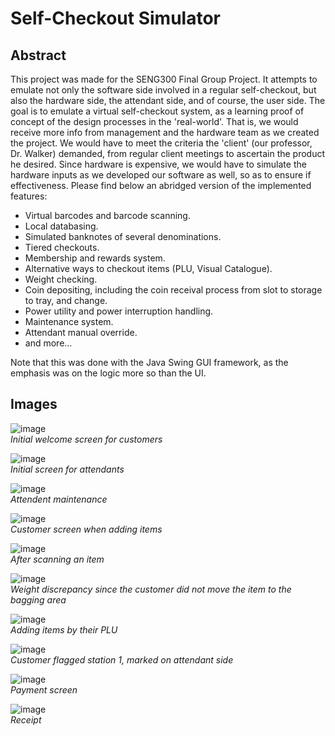 # Self-Checkout Simulator
## Abstract
This project was made for the SENG300 Final Group Project. It attempts to emulate not only the software side involved in a regular self-checkout, but also the hardware side, the attendant side, and of course, the user side. 
The goal is to emulate a virtual self-checkout system, as a learning proof of concept of the design processes in the 'real-world'. That is, we would receive more info from management and the hardware team as we created the project. We would have to meet the criteria the 
'client' (our professor, Dr. Walker) demanded, from regular client meetings to ascertain the product he desired. Since hardware is expensive, we would have to simulate the hardware inputs as we developed our software as well, so as to ensure if effectiveness. 
Please find below an abridged version of the implemented features:
- Virtual barcodes and barcode scanning.
- Local databasing.
- Simulated banknotes of several denominations.
- Tiered checkouts.
- Membership and rewards system.
- Alternative ways to checkout items (PLU, Visual Catalogue).
- Weight checking.
- Coin depositing, including the coin receival process from slot to storage to tray, and change.
- Power utility and power interruption handling.
- Maintenance system.
- Attendant manual override.
- and more...

Note that this was done with the Java Swing GUI framework, as the emphasis was on the logic more so than the UI.

## Images

![image](https://github.com/user-attachments/assets/7d06122f-499c-41b0-a39d-debb4539e408) <br/>
*Initial welcome screen for customers* <br/>

![image](https://github.com/user-attachments/assets/41c7dcfb-88bb-48fd-b014-223c509f6e1c) <br/>
*Initial screen for attendants* <br/>

![image](https://github.com/user-attachments/assets/823ac88e-6449-4fdf-9d8b-636aef2ae5ed) <br/>
*Attendent maintenance* <br/>

![image](https://github.com/user-attachments/assets/04a3a374-a7c2-4ad7-974e-ea6d4495ebff) <br/>
*Customer screen when adding items* <br/>

![image](https://github.com/user-attachments/assets/731687f0-48fd-4dea-aa48-2599fe1d5438) <br/>
*After scanning an item* <br/>

![image](https://github.com/user-attachments/assets/3f988a68-eab2-42f2-b897-69d39750ea40) <br/>
*Weight discrepancy since the customer did not move the item to the bagging area* <br/>

![image](https://github.com/user-attachments/assets/02779447-1060-42c9-b948-6a9f03f39d9a) <br/>
*Adding items by their PLU* <br/>

![image](https://github.com/user-attachments/assets/259248e3-33cb-47f9-8958-2aadb87b79fd) <br/>
*Customer flagged station 1, marked on attendant side* <br/>

![image](https://github.com/user-attachments/assets/66b08107-813d-4014-83ef-334635ee069b) <br/>
*Payment screen* <br/>

![image](https://github.com/user-attachments/assets/ddfd6b3f-5def-43b0-826c-9c587a2f3336) <br/>
*Receipt*
